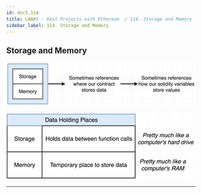 ```yaml
---
id: doc5.114
title: LAB#5 - Real Projects with Ethereum  / 114. Storage and Memory 
sidebar_label: 114. Storage and Memory
---
```


## Storage and Memory


![alt text](.\assets\Imagem114_1.jpg)


![alt text](.\assets\Imagem114_2.jpg)


---
